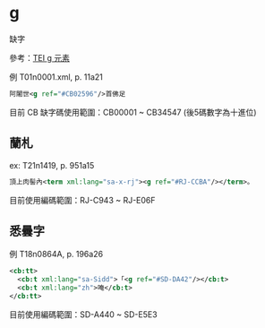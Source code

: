 # g

缺字

參考：[TEI g 元素](http://www.tei-c.org/release/doc/tei-p5-doc/zh-TW/html/ref-g.html)

例 T01n0001.xml, p. 11a21

```xml
阿闍世<g ref="#CB02596"/>首佛足
```

目前 CB 缺字碼使用範圍：CB00001 ~ CB34547 (後5碼數字為十進位)

## 蘭札

ex: T21n1419, p. 951a15

```xml
頂上肉髻內<term xml:lang="sa-x-rj"><g ref="#RJ-CCBA"/></term>。
```

目前使用編碼範圍：RJ-C943 ~ RJ-E06F

## 悉曇字

例 T18n0864A, p. 196a26

```xml
<cb:tt>
  <cb:t xml:lang="sa-Sidd">「<g ref="#SD-DA42"/></cb:t>
  <cb:t xml:lang="zh">唵</cb:t>
</cb:tt>
```

目前使用編碼範圍：SD-A440 ~ SD-E5E3
